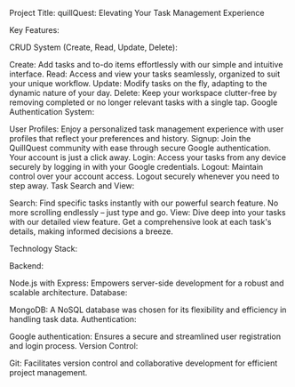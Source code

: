 Project Title: quillQuest: Elevating Your Task Management Experience

Key Features:

CRUD System (Create, Read, Update, Delete):

Create: Add tasks and to-do items effortlessly with our simple and intuitive interface.
Read: Access and view your tasks seamlessly, organized to suit your unique workflow.
Update: Modify tasks on the fly, adapting to the dynamic nature of your day.
Delete: Keep your workspace clutter-free by removing completed or no longer relevant tasks with a single tap.
Google Authentication System:

User Profiles: Enjoy a personalized task management experience with user profiles that reflect your preferences and history.
Signup: Join the QuillQuest community with ease through secure Google authentication. Your account is just a click away.
Login: Access your tasks from any device securely by logging in with your Google credentials.
Logout: Maintain control over your account access. Logout securely whenever you need to step away.
Task Search and View:

Search: Find specific tasks instantly with our powerful search feature. No more scrolling endlessly – just type and go.
View: Dive deep into your tasks with our detailed view feature. Get a comprehensive look at each task's details, making informed decisions a breeze.


Technology Stack:

Backend:

Node.js with Express: Empowers server-side development for a robust and scalable architecture.
Database:

MongoDB: A NoSQL database was chosen for its flexibility and efficiency in handling task data.
Authentication:

Google authentication: Ensures a secure and streamlined user registration and login process.
Version Control:

Git: Facilitates version control and collaborative development for efficient project management.
